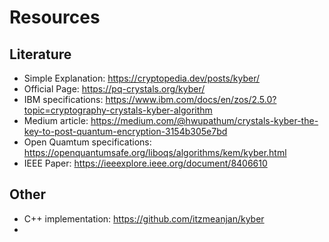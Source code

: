 # Resources

## Literature
- Simple Explanation: https://cryptopedia.dev/posts/kyber/
- Official Page: https://pq-crystals.org/kyber/
- IBM specifications: https://www.ibm.com/docs/en/zos/2.5.0?topic=cryptography-crystals-kyber-algorithm
- Medium article: https://medium.com/@hwupathum/crystals-kyber-the-key-to-post-quantum-encryption-3154b305e7bd
- Open Quamtum specifications: https://openquantumsafe.org/liboqs/algorithms/kem/kyber.html
- IEEE Paper: https://ieeexplore.ieee.org/document/8406610

## Other
- C++ implementation: https://github.com/itzmeanjan/kyber
- 
